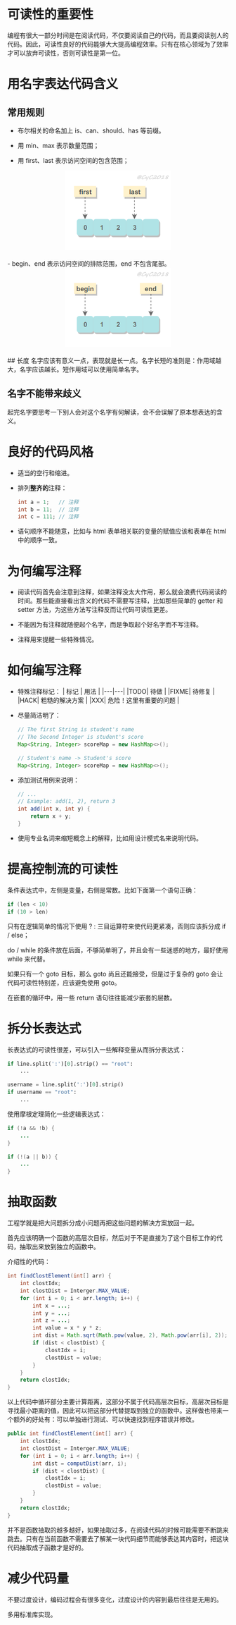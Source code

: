 
# 可读性的重要性

编程有很大一部分时间是在阅读代码，不仅要阅读自己的代码，而且要阅读别人的代码。因此，可读性良好的代码能够大大提高编程效率。只有在核心领域为了效率才可以放弃可读性，否则可读性是第一位。

# 用名字表达代码含义

## 常用规则
- 布尔相关的命名加上 is、can、should、has 等前缀。

- 用 min、max 表示数量范围；
- 用 first、last 表示访问空间的包含范围；

<div align="center"> <img src="pics/a6ebcd0a-a44d-48c8-b29a-dfacece83301.png"/> </div><br>
- begin、end 表示访问空间的排除范围，end 不包含尾部。

<div align="center"> <img src="pics/3fa0a6cb-a0a4-490a-9a80-7f4888f2500c.png"/> </div><br>
## 长度
名字应该有意义一点，表现就是长一点。名字长短的准则是：作用域越大，名字应该越长。短作用域可以使用简单名字。

## 名字不能带来歧义

起完名字要思考一下别人会对这个名字有何解读，会不会误解了原本想表达的含义。


# 良好的代码风格

- 适当的空行和缩进。

- 排列**整齐的**注释：
   ```java
   int a = 1;   // 注释
   int b = 11;  // 注释
   int c = 111; // 注释
   ```

- 语句顺序不能随意，比如与 html 表单相关联的变量的赋值应该和表单在 html 中的顺序一致。

# 为何编写注释

- 阅读代码首先会注意到注释，如果注释没太大作用，那么就会浪费代码阅读的时间。那些能直接看出含义的代码不需要写注释，比如那些简单的 getter 和 setter 方法，为这些方法写注释反而让代码可读性更差。

- 不能因为有注释就随便起个名字，而是争取起个好名字而不写注释。

- 注释用来提醒一些特殊情况。

# 如何编写注释

- 特殊注释标记：
   | 标记 | 用法 |
   |---|---|
   |TODO| 待做 |
   |FIXME| 待修复 |
   |HACK| 粗糙的解决方案 |
   |XXX| 危险！这里有重要的问题 |

- 尽量简洁明了：
   ```java
   // The first String is student's name
   // The Second Integer is student's score
   Map<String, Integer> scoreMap = new HashMap<>();
   ```

   ```java
   // Student's name -> Student's score
   Map<String, Integer> scoreMap = new HashMap<>();
   ```

- 添加测试用例来说明：

   ```java
   // ...
   // Example: add(1, 2), return 3
   int add(int x, int y) {
       return x + y;
   }
   ```

- 使用专业名词来缩短概念上的解释，比如用设计模式名来说明代码。

# 提高控制流的可读性

条件表达式中，左侧是变量，右侧是常数。比如下面第一个语句正确：

```java
if (len < 10)
if (10 > len)
```

只有在逻辑简单的情况下使用 ? : 三目运算符来使代码更紧凑，否则应该拆分成 if / else；

do / while 的条件放在后面，不够简单明了，并且会有一些迷惑的地方，最好使用 while 来代替。

如果只有一个 goto 目标，那么 goto 尚且还能接受，但是过于复杂的 goto 会让代码可读性特别差，应该避免使用 goto。

在嵌套的循环中，用一些 return 语句往往能减少嵌套的层数。

# 拆分长表达式

长表达式的可读性很差，可以引入一些解释变量从而拆分表达式：

```python
if line.split(':')[0].strip() == "root":
    ...
```
```python
username = line.split(':')[0].strip()
if username == "root":
    ...
```

使用摩根定理简化一些逻辑表达式：

```java
if (!a && !b) {
    ...
}
```
```java
if (!(a || b)) {
    ...
}
```

# 抽取函数

工程学就是把大问题拆分成小问题再把这些问题的解决方案放回一起。

首先应该明确一个函数的高层次目标，然后对于不是直接为了这个目标工作的代码，抽取出来放到独立的函数中。

介绍性的代码：

```java
int findClostElement(int[] arr) {
    int clostIdx;
    int clostDist = Interger.MAX_VALUE;
    for (int i = 0; i < arr.length; i++) {
        int x = ...;
        int y = ...;
        int z = ...;
        int value = x * y * z;
        int dist = Math.sqrt(Math.pow(value, 2), Math.pow(arr[i], 2));
        if (dist < clostDist) {
            clostIdx = i;
            clostDist = value;
        }
    }
    return clostIdx;
}
```

以上代码中循环部分主要计算距离，这部分不属于代码高层次目标，高层次目标是寻找最小距离的值，因此可以把这部分代替提取到独立的函数中。这样做也带来一个额外的好处有：可以单独进行测试、可以快速找到程序错误并修改。

```java
public int findClostElement(int[] arr) {
    int clostIdx;
    int clostDist = Interger.MAX_VALUE;
    for (int i = 0; i < arr.length; i++) {
        int dist = computDist(arr, i);
        if (dist < clostDist) {
            clostIdx = i;
            clostDist = value;
        }
    }
    return clostIdx;
}
```

并不是函数抽取的越多越好，如果抽取过多，在阅读代码的时候可能需要不断跳来跳去。只有在当前函数不需要去了解某一块代码细节而能够表达其内容时，把这块代码抽取成子函数才是好的。


# 减少代码量

不要过度设计，编码过程会有很多变化，过度设计的内容到最后往往是无用的。

多用标准库实现。


